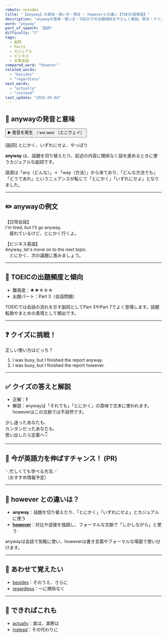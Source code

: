 ```yaml
---
robots: noindex
title: "【anyway】の意味・使い方・例文 ― howeverとの違い【TOEIC英単語】"
description: "anywayの意味・使い方・TOEICでの出題傾向をやさしく解説。例文・クイズ付きでhoweverとの違いもわかりやすく学べます。"
word: "anyway"
part_of_speech: "副詞"
difficulty: "2"
tags:
  - 副詞
  - Part3
  - カジュアル
  - ビジネス
  - 日常会話
compared_word: "however"
related_words:
  - "besides"
  - "regardless"
next_words:
  - "actually"
  - "instead"
last_update: "2025-05-04"
---
```


## 🔰 anywayの発音と意味

<button class="play-audio" onclick="playTTS('anyway')">
  <span class="play-audio-main">
    ▶️ 発音を再生　/ˈeniˌweɪ/
  </span>
  <span class="play-audio-sub">
    （エニウェイ）
  </span>
</button>

[副詞] とにかく、いずれにせよ、やっぱり

**anyway** は、話題を切り替えたり、前述の内容に関係なく話を進めるときに使うカジュアルな副詞です。

語源は「any（どんな）」＋「way（方法）」から来ており、「どんな方法でも」「どうであれ」というニュアンスが転じて「とにかく」「いずれにせよ」となりました。

---

## ✏️ anywayの例文

【日常会話】  
I'm tired, but I'll go anyway.  
　疲れているけど、とにかく行くよ。

【ビジネス英語】  
Anyway, let's move on to the next topic.  
　とにかく、次の議題に進みましょう。

---

## 🎯 TOEICの出題頻度と傾向

- 難易度：★★☆☆☆
- 出題パート：Part 3（会話問題）

TOEICでは会話の流れを示す副詞としてPart 3やPart 7でよく登場します。話題転換やまとめの表現として頻出です。

---

## ❓ クイズに挑戦！

正しい使い方はどっち？

1. I was busy, but I finished the report anyway.  
2. I was busy, but I finished the report however.

---

## ✅ クイズの答えと解説

- 正解：**1**
- 解説：anywayは「それでも」「とにかく」の意味で文末に使われます。howeverはこの文脈では不自然です。

少し迷ったあなたも、  
カンタンだったあなたも、  
思い出したら定着へ👇️

---

## 🚀 今が英語力を伸ばすチャンス！ (PR)

<div class="info-center">
＼忙しくても学べる方法／<br>  
（おすすめ情報予定）
</div>

---

## 🤔  however との違いは？

- **anyway**：話題を切り替えたり、「とにかく」「いずれにせよ」とカジュアルに使う
- **[however](/however)**：対比や逆接を強調し、フォーマルな文脈で「しかしながら」と使う

anywayは会話で気軽に使い、howeverは書き言葉やフォーマルな場面で使い分けます。

---

## 🧩 あわせて覚えたい

- [besides](/besides)：そのうえ、さらに
- [regardless](/regardless)：～に関係なく

---

## 📖 できればこれも

- [actually](/actually)：実は、実際は
- [instead](/instead)：その代わりに

<!-- cvid: aid12_bid30 -->

